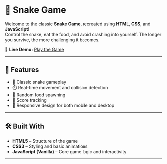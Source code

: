 # 🐍 Snake Game

Welcome to the classic **Snake Game**, recreated using **HTML**, **CSS**, and **JavaScript**!  
Control the snake, eat the food, and avoid crashing into yourself. The longer you survive, the more challenging it becomes.

🔗 **Live Demo:** [Play the Game](https://uddipta7.github.io/Snake-Game/)

---

## 🚀 Features

- 🎯 Classic snake gameplay  
- ⏱️ Real-time movement and collision detection  
- 🍎 Random food spawning  
- 🧠 Score tracking  
- 📱 Responsive design for both mobile and desktop  

---

## 🛠️ Built With

- **HTML5** – Structure of the game  
- **CSS3** – Styling and basic animations  
- **JavaScript (Vanilla)** – Core game logic and interactivity  

---

